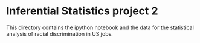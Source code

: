 # Inferential Statistics project 2

This directory contains the ipython notebook and the data for the statistical analysis of racial discrimination in US jobs. 

